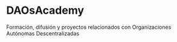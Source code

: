 # DAOsAcademy
Formación, difusión y proyectos relacionados con Organizaciones Autónomas Descentralizadas
